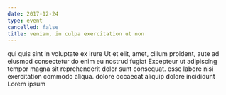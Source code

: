 ```yaml
---
date: 2017-12-24
type: event
cancelled: false
title: veniam, in culpa exercitation ut non
---
```

qui quis sint in voluptate ex irure Ut et elit, amet, cillum proident, aute ad eiusmod consectetur do enim eu nostrud fugiat Excepteur ut adipiscing tempor magna sit reprehenderit dolor sunt consequat. esse labore nisi exercitation commodo aliqua. dolore occaecat aliquip dolore incididunt Lorem ipsum